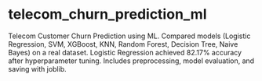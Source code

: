 # telecom_churn_prediction_ml
Telecom Customer Churn Prediction using ML.   Compared models (Logistic Regression, SVM, XGBoost, KNN, Random Forest, Decision Tree, Naive Bayes) on a real dataset. Logistic Regression achieved 82.17% accuracy after hyperparameter tuning. Includes preprocessing, model evaluation, and saving with joblib.
